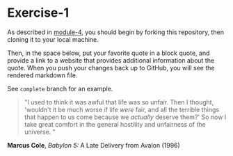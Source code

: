 # Exercise-1

As described in [module-4](https://github.com/INFO-201/m4-git-intro), you should begin by forking this repository, then cloning it to your local machine.

Then, in the space below, put your favorite quote in a block quote, and provide a link to a website that provides additional information about the quote. When you push your changes back up to GitHub, you will see the rendered markdown file.

See `complete` branch for an example.


> "I used to think it was awful that life was so unfair. Then I thought, 'wouldn't it be much worse if life *were* fair, and all the terrible things that happen to us come because we *actually* deserve them?' So now I take great comfort in the general hostility and unfairness of the universe. "

 **Marcus Cole**, *Babylon 5:* A Late Delivery from Avalon (1996)
